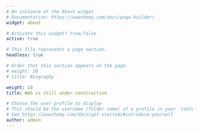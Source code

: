 ```yaml
---
# An instance of the About widget.
# Documentation: https://wowchemy.com/docs/page-builder/
widget: about

# Activate this widget? true/false
active: true

# This file represents a page section.
headless: true

# Order that this section appears on the page.
# weight: 20
# title: Biography

weight: 10
title: Web is still under construction

# Choose the user profile to display
# This should be the username (folder name) of a profile in your `content/authors/` folder.
# See https://wowchemy.com/docs/get-started/#introduce-yourself
author: admin
---
```

